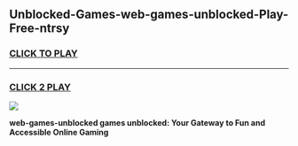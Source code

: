 
## Unblocked-Games-web-games-unblocked-Play-Free-ntrsy
<h3>
<a href="https://premium76.site?title=web-games-unblocked&ref=15A">CLICK TO PLAY</a></h3>
<hr>

<h3>
<a href="https://premium76.site?title=web-games-unblocked&ref=15A">CLICK 2 PLAY</a>
  
</h3>

<a href="https://premium76.site?title=web-games-unblocked&ref=15A"><img src="https://clearcache.store/games.png"></a>


**web-games-unblocked games unblocked: Your Gateway to Fun and Accessible Online Gaming**
